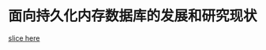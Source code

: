 # 面向持久化内存数据库的发展和研究现状 

 [slice here](https://github.com/dase314/dase314.github.io/blob/main/files/pm-db.pdf)

